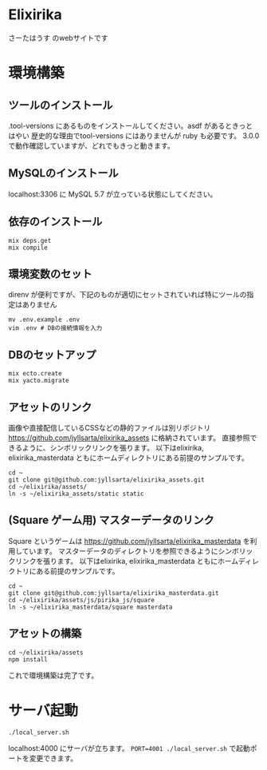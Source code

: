 # Elixirika

さーたはうす のwebサイトです

# 環境構築

## ツールのインストール

.tool-versions にあるものをインストールしてください。asdf があるときっとはやい
歴史的な理由でtool-versions にはありませんが ruby も必要です。 3.0.0 で動作確認していますが、どれでもきっと動きます。

## MySQLのインストール

localhost:3306 に MySQL 5.7 が立っている状態にしてください。

## 依存のインストール

```
mix deps.get
mix compile
```

## 環境変数のセット

direnv が便利ですが、下記のものが適切にセットされていれば特にツールの指定はありません

```
mv .env.example .env
vim .env # DBの接続情報を入力
```

## DBのセットアップ

```
mix ecto.create
mix yacto.migrate
```

## アセットのリンク

画像や直接配信しているCSSなどの静的ファイルは別リポジトリ https://github.com/jyllsarta/elixirika_assets に格納されています。
直接参照できるように、シンボリックリンクを張ります。
以下はelixirika, elixirika_masterdata ともにホームディレクトリにある前提のサンプルです。

```
cd ~
git clone git@github.com:jyllsarta/elixirika_assets.git
cd ~/elixirika/assets/
ln -s ~/elixirika_assets/static static
```
## (Square ゲーム用) マスターデータのリンク

Square というゲームは https://github.com/jyllsarta/elixirika_masterdata を利用しています。
マスターデータのディレクトリを参照できるようにシンボリックリンクを張ります。
以下はelixirika, elixirika_masterdata ともにホームディレクトリにある前提のサンプルです。

```
cd ~
git clone git@github.com:jyllsarta/elixirika_masterdata.git
cd ~/elixirika/assets/js/pirika_js/square
ln -s ~/elixirika_masterdata/square masterdata
```

## アセットの構築

```
cd ~/elixirika/assets
npm install
```

これで環境構築は完了です。

# サーバ起動

```
./local_server.sh
```

localhost:4000 にサーバが立ちます。  `PORT=4001 ./local_server.sh` で起動ポートを変更できます。
